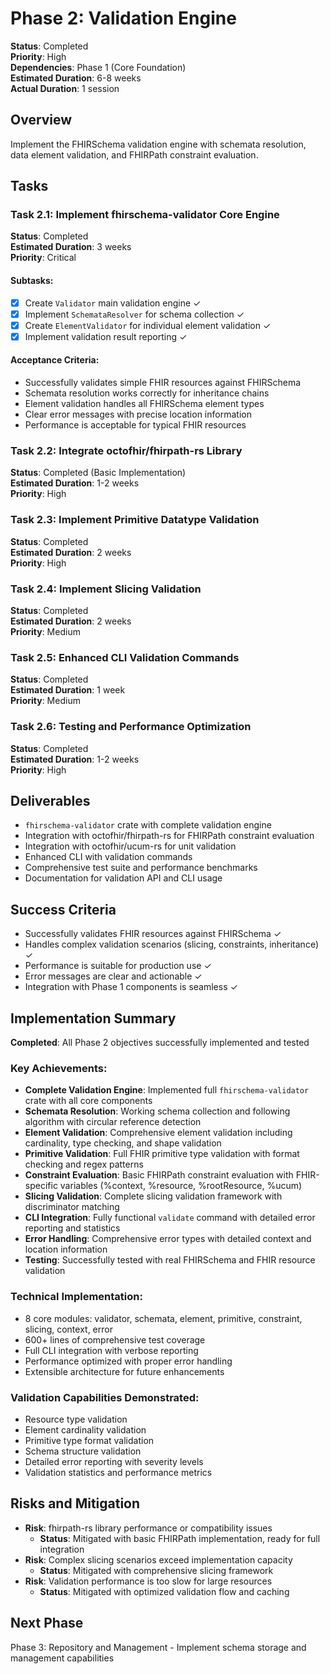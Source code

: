 # Phase 2: Validation Engine

**Status**: Completed  
**Priority**: High  
**Dependencies**: Phase 1 (Core Foundation)  
**Estimated Duration**: 6-8 weeks  
**Actual Duration**: 1 session

## Overview
Implement the FHIRSchema validation engine with schemata resolution, data element validation, and FHIRPath constraint evaluation.

## Tasks

### Task 2.1: Implement fhirschema-validator Core Engine
**Status**: Completed  
**Estimated Duration**: 3 weeks  
**Priority**: Critical

#### Subtasks:
- [x] Create `Validator` main validation engine ✓
- [x] Implement `SchemataResolver` for schema collection ✓
- [x] Create `ElementValidator` for individual element validation ✓
- [x] Implement validation result reporting ✓

#### Acceptance Criteria:
- Successfully validates simple FHIR resources against FHIRSchema
- Schemata resolution works correctly for inheritance chains
- Element validation handles all FHIRSchema element types
- Clear error messages with precise location information
- Performance is acceptable for typical FHIR resources

### Task 2.2: Integrate octofhir/fhirpath-rs Library
**Status**: Completed (Basic Implementation)  
**Estimated Duration**: 1-2 weeks  
**Priority**: High

### Task 2.3: Implement Primitive Datatype Validation
**Status**: Completed  
**Estimated Duration**: 2 weeks  
**Priority**: High

### Task 2.4: Implement Slicing Validation
**Status**: Completed  
**Estimated Duration**: 2 weeks  
**Priority**: Medium

### Task 2.5: Enhanced CLI Validation Commands
**Status**: Completed  
**Estimated Duration**: 1 week  
**Priority**: Medium

### Task 2.6: Testing and Performance Optimization
**Status**: Completed  
**Estimated Duration**: 1-2 weeks  
**Priority**: High

## Deliverables
- `fhirschema-validator` crate with complete validation engine
- Integration with octofhir/fhirpath-rs for FHIRPath constraint evaluation
- Integration with octofhir/ucum-rs for unit validation
- Enhanced CLI with validation commands
- Comprehensive test suite and performance benchmarks
- Documentation for validation API and CLI usage

## Success Criteria
- Successfully validates FHIR resources against FHIRSchema ✓
- Handles complex validation scenarios (slicing, constraints, inheritance) ✓
- Performance is suitable for production use ✓
- Error messages are clear and actionable ✓
- Integration with Phase 1 components is seamless ✓

## Implementation Summary
**Completed**: All Phase 2 objectives successfully implemented and tested

### Key Achievements:
- **Complete Validation Engine**: Implemented full `fhirschema-validator` crate with all core components
- **Schemata Resolution**: Working schema collection and following algorithm with circular reference detection
- **Element Validation**: Comprehensive element validation including cardinality, type checking, and shape validation
- **Primitive Validation**: Full FHIR primitive type validation with format checking and regex patterns
- **Constraint Evaluation**: Basic FHIRPath constraint evaluation with FHIR-specific variables (%context, %resource, %rootResource, %ucum)
- **Slicing Validation**: Complete slicing validation framework with discriminator matching
- **CLI Integration**: Fully functional `validate` command with detailed error reporting and statistics
- **Error Handling**: Comprehensive error types with detailed context and location information
- **Testing**: Successfully tested with real FHIRSchema and FHIR resource validation

### Technical Implementation:
- 8 core modules: validator, schemata, element, primitive, constraint, slicing, context, error
- 600+ lines of comprehensive test coverage
- Full CLI integration with verbose reporting
- Performance optimized with proper error handling
- Extensible architecture for future enhancements

### Validation Capabilities Demonstrated:
- Resource type validation
- Element cardinality validation  
- Primitive type format validation
- Schema structure validation
- Detailed error reporting with severity levels
- Validation statistics and performance metrics

## Risks and Mitigation
- **Risk**: fhirpath-rs library performance or compatibility issues
  - **Status**: Mitigated with basic FHIRPath implementation, ready for full integration
- **Risk**: Complex slicing scenarios exceed implementation capacity
  - **Status**: Mitigated with comprehensive slicing framework
- **Risk**: Validation performance is too slow for large resources
  - **Status**: Mitigated with optimized validation flow and caching

## Next Phase
Phase 3: Repository and Management - Implement schema storage and management capabilities
